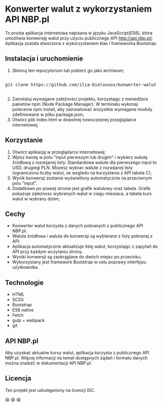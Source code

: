 # Konwerter walut z wykorzystaniem API NBP.pl
To prosta aplikacja internetowa napisana w języku JavaScript(ES6), która umożliwia konwersję walut przy użyciu publicznego API <http://api.nbp.pl/>. Aplikacja została stworzona z wykorzystaniem klas i frameworka Bootstrap.

## Instalacja i uruchomienie
1. Sklonuj ten repozytorium lub pobierz go jako archiwum;

<pre>

git clone https://github.com/ilia-bielousov/konwerter-walut

</pre>

2. Zainstaluj wymagane zależności projektu, korzystając z menedżera pakietów npm (Node Package Manager). W terminalu wykonaj polecenie npm install, aby zainstalować wszystkie wymagane moduły zdefiniowane w pliku package.json;
3. Otwórz plik index.html w dowolnej nowoczesnej przeglądarce internetowej;

## Korzystanie
1. Otwórz aplikację w przeglądarce internetowej;
2. Wpisz kwotę w polu "input pierwszym lub drugim" i wybierz walutę źródłową z rozwijanej listy. Standardowa walute dla pierwszego input to USD, drugiegi PLN. Mozesz wybrac walute z rozwijanej listy (ograniczona liczby walut, ze wzgledu na korzystania z API tabela C);
3. Wynik konwersji zostanie wyświetlony automatycznie na przeciwnym polu "input". 
4. Dodatkowo po prawej stronie jest grafik walutowy oraz tabela. Grafik pokazuje zaleznosc wybranych walut w ciagu miesiaca, a tabela kurs walut w wybrany dzien;

## Cechy
- Konwerter walut korzysta z danych pobranych z publicznego API NBP.pl.
- Waluta źródłowa i waluta do konwersji są wybierane z listy pobranej z API.
- Aplikacja automatycznie aktualizuje listę walut, korzystając z zapytań do API przy każdym wczytaniu strony.
- Wyniki konwersji są zaokrąglane do dwóch miejsc po przecinku.
- Wykorzystany jest framework Bootstrap w celu poprawy interfejsu użytkownika.

## Technologie
- HTML
- SCSS
- Bootstrap
- ES6 native
- Fetch
- gulp + webpack
- git

## API NBP.pl
Aby uzyskać aktualne kursy walut, aplikacja korzysta z publicznego API NBP.pl. Więcej informacji na temat dostępnych żądań i formatu danych można znaleźć w dokumentacji API NBP.pl.

## Licencja
Ten projekt jest udostępniony na licencji ISC. 

:smile:
:smile:
:smile: